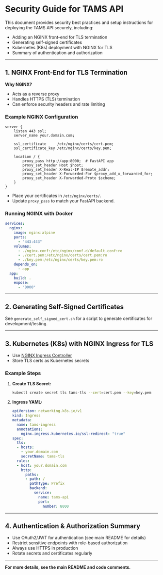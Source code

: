 # Security Guide for TAMS API

This document provides security best practices and setup instructions for deploying the TAMS API securely, including:
- Adding an NGINX front-end for TLS termination
- Generating self-signed certificates
- Kubernetes (K8s) deployment with NGINX for TLS
- Summary of authentication and authorization

---

## 1. NGINX Front-End for TLS Termination

**Why NGINX?**
- Acts as a reverse proxy
- Handles HTTPS (TLS) termination
- Can enforce security headers and rate limiting

### Example NGINX Configuration

```
server {
    listen 443 ssl;
    server_name your.domain.com;

    ssl_certificate     /etc/nginx/certs/cert.pem;
    ssl_certificate_key /etc/nginx/certs/key.pem;

    location / {
        proxy_pass http://app:8000;  # FastAPI app
        proxy_set_header Host $host;
        proxy_set_header X-Real-IP $remote_addr;
        proxy_set_header X-Forwarded-For $proxy_add_x_forwarded_for;
        proxy_set_header X-Forwarded-Proto $scheme;
    }
}
```

- Place your certificates in `/etc/nginx/certs/`.
- Update `proxy_pass` to match your FastAPI backend.

### Running NGINX with Docker

```yaml
services:
  nginx:
    image: nginx:alpine
    ports:
      - "443:443"
    volumes:
      - ./nginx.conf:/etc/nginx/conf.d/default.conf:ro
      - ./cert.pem:/etc/nginx/certs/cert.pem:ro
      - ./key.pem:/etc/nginx/certs/key.pem:ro
    depends_on:
      - app
  app:
    build: .
    expose:
      - "8000"
```

---

## 2. Generating Self-Signed Certificates

See `generate_self_signed_cert.sh` for a script to generate certificates for development/testing.

---

## 3. Kubernetes (K8s) with NGINX Ingress for TLS

- Use [NGINX Ingress Controller](https://kubernetes.github.io/ingress-nginx/)
- Store TLS certs as Kubernetes secrets

### Example Steps

1. **Create TLS Secret:**
   ```sh
   kubectl create secret tls tams-tls --cert=cert.pem --key=key.pem
   ```
2. **Ingress YAML:**
   ```yaml
   apiVersion: networking.k8s.io/v1
   kind: Ingress
   metadata:
     name: tams-ingress
     annotations:
       nginx.ingress.kubernetes.io/ssl-redirect: "true"
   spec:
     tls:
     - hosts:
       - your.domain.com
       secretName: tams-tls
     rules:
     - host: your.domain.com
       http:
         paths:
         - path: /
           pathType: Prefix
           backend:
             service:
               name: tams-api
               port:
                 number: 8000
   ```

---

## 4. Authentication & Authorization Summary

- Use OAuth2/JWT for authentication (see main README for details)
- Restrict sensitive endpoints with role-based authorization
- Always use HTTPS in production
- Rotate secrets and certificates regularly

---

**For more details, see the main README and code comments.** 